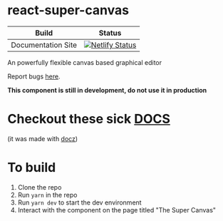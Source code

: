 # react-super-canvas

| Build | Status |
|-------|--------|
| Documentation Site | [![Netlify Status](https://api.netlify.com/api/v1/badges/b3e8edaf-80e2-416b-aa2a-be2c5984c5aa/deploy-status)](https://app.netlify.com/sites/reactsupercanvas/deploys) |

An powerfully flexible canvas based graphical editor

Report bugs [here](https://github.com/josephdangerstewart/react-super-canvas/issues).

**This component is still in development, do not use it in production**

# Checkout these sick [DOCS](https://reactsupercanvas.netlify.com/)

(it was made with [docz](https://www.docz.site/))

# To build

1. Clone the repo
2. Run `yarn` in the repo
3. Run `yarn dev` to start the dev environment
4. Interact with the component on the page titled "The Super Canvas"
